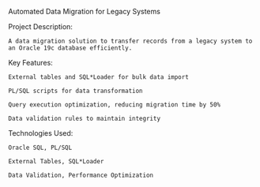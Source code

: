 Automated Data Migration for Legacy Systems

Project Description:

	A data migration solution to transfer records from a legacy system to an Oracle 19c database efficiently.

Key Features:

	External tables and SQL*Loader for bulk data import

	PL/SQL scripts for data transformation

	Query execution optimization, reducing migration time by 50%

	Data validation rules to maintain integrity

Technologies Used:

	Oracle SQL, PL/SQL

	External Tables, SQL*Loader

	Data Validation, Performance Optimization